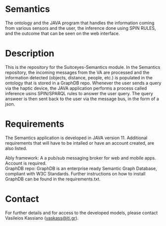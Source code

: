 # Semantics
The ontology and the JAVA program that handles the information coming from various sensors and the user, the inference done using SPIN RULES, and the outcome that can be seen on the web interface.

# Description
This is the repository for the Suitceyes-Semantics module. In the Semantics repository, the incoming messages from the VA are processed and the information detected (objects, distance, people, etc.) is populated in the ontology that is stored in a GraphDB repo. Whenever the user sends a query via the haptic device, the JAVA application performs a process called inference usins SPIN/SPARQL rules to answer the user query. The query answeer is then sent back to the user via the message bus, in the form of a json.

# Requirements
The Semantics application is developed in JAVA version 11.
Additional requirements that will have to be intalled or have an account created, are also listed.

Ably framework: A a pub/sub messaging broker for web and mobile apps. Account is required.  
GraphDB repo: GraphDB is an enterprise ready Semantic Graph Database, compliant with W3C Standards. Further instructions on how to install GraphDB can be found in the requirements.txt.  

# Contact
For further details and for access to the developed models, please contact Vasileios Kassiano (vaskass@iti.gr).

